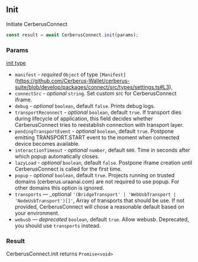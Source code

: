 ## Init

Initiate CerberusConnect

```javascript
const result = await CerberusConnect.init(params);
```

### Params

[init type](https://github.com/Cerberus-Wallet/cerberus-suite/blob/develop/packages/connect/src/types/api/init.ts)

-   `manifest` - _required_ `Object` of type `[Manifest]`(https://github.com/Cerberus-Wallet/cerberus-suite/blob/develop/packages/connect/src/types/settings.ts#L3),
-   `connectSrc` - _optional_ `string`. Set custom src for CerberusConnect iframe.
-   `debug` - _optional_ `boolean`, default `false`. Prints debug logs.
-   `transportReconnect` - _optional_ `boolean`, default `true`. If transport dies during lifecycle of application, this field decides whether CerberusConnect tries to reestablish connection with transport layer.
-   `pendingTransportEvent` - _optional_ `boolean`, default `true`. Postpone emitting TRANSPORT.START event to the moment when connected device becomes available.
-   `interactionTimeout` - _optional_ `number`, default `600`. Time in seconds after which popup automatically closes.
-   `lazyLoad` - _optional_ `boolean`, default `false`. Postpone iframe creation until CerberusConnect is called for the first time.
-   `popup` - _optional_ `boolean`, default `true`. Projects running on trusted domains (cerberus.uraanai.com) are not required to use popup. For other domains this option is ignored.
-   `transports` — \_optional `'(BridgeTransport' | 'WebUsbTransport | 'NodeUsbTransport')[]'`, Array of transports that should be use. If not provided, CerberusConnect will chose a reasonable
    default based on your environment.
-   `webusb` — _deprecated_ `boolean`, default `true`. Allow webusb. Deprecated, you should use `transports` instead.

### Result

CerberusConnect.init returns `Promise<void>`

